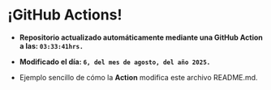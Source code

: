 # ¡GitHub Actions!
* **Repositorio actualizado automáticamente mediante una GitHub Action a las: `03:33:41hrs.`**
* **Modificado el día: `6, del mes de agosto, del año 2025.`**

* Ejemplo sencillo de cómo la **Action** modifica este archivo README.md.
